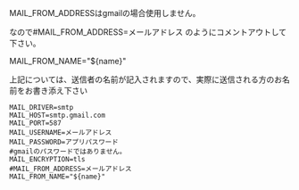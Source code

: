 

MAIL_FROM_ADDRESSはgmailの場合使用しません。

なので#MAIL_FROM_ADDRESS=メールアドレス のようにコメントアウトして下さい。

MAIL_FROM_NAME="${name}"

上記については、送信者の名前が記入されますので、実際に送信される方のお名前をお書き添え下さい
```
MAIL_DRIVER=smtp
MAIL_HOST=smtp.gmail.com 
MAIL_PORT=587 
MAIL_USERNAME=メールアドレス
MAIL_PASSWORD=アプリパスワード
#gmailのパスワードではありません。
MAIL_ENCRYPTION=tls 
#MAIL_FROM_ADDRESS=メールアドレス
MAIL_FROM_NAME="${name}"
```
